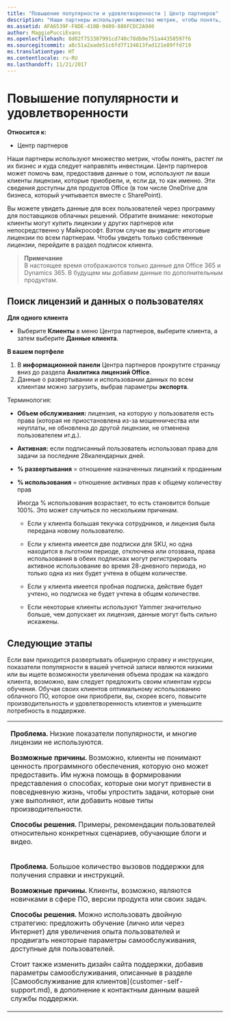 ```yaml
---
title: "Повышение популярности и удовлетворенности | Центр партнеров"
description: "Наши партнеры используют множество метрик, чтобы понять, растет ли их бизнес и куда следует направлять инвестиции. Центр партнеров может помочь вам, предоставив данные о том, используют ли ваши клиенты лицензии, которые приобрели, и, если да, то как именно."
ms.assetid: AFA6539F-F8DE-410B-9409-886FCDC2A940
author: MaggiePucciEvans
ms.openlocfilehash: 8d02f753307991cd740c78db9e751a44358597f6
ms.sourcegitcommit: a8c51a2aade51c6fd7f134613fad121e89ffd719
ms.translationtype: HT
ms.contentlocale: ru-RU
ms.lasthandoff: 11/21/2017
---
```

# <a name="increase-adoption-and-satisfaction"></a>Повышение популярности и удовлетворенности

**Относится к:**

-  Центр партнеров

Наши партнеры используют множество метрик, чтобы понять, растет ли их бизнес и куда следует направлять инвестиции. Центр партнеров может помочь вам, предоставив данные о том, используют ли ваши клиенты лицензии, которые приобрели, и, если да, то как именно. Эти сведения доступны для продуктов Office (в том числе OneDrive для бизнеса, который учитывается вместе с SharePoint).

Вы можете увидеть данные для всех пользователей через программу для поставщиков облачных решений. Обратите внимание: некоторые клиенты могут купить лицензии у других партнеров или непосредственно у Майкрософт. Вэтом случае вы увидите итоговые лицензии по всем партнерам. Чтобы увидеть только собственные лицензии, перейдите в раздел подписок клиента.

>**Примечание**<br> В настоящее время отображаются только данные для Office 365 и Dynamics 365. В будущем мы добавим данные по дополнительным продуктам.

## <a name="find-license-and-user-data"></a>Поиск лицензий и данных о пользователях


**Для одного клиента**

-   Выберите **Клиенты** в меню Центра партнеров, выберите клиента, а затем выберите **Данные клиента**.

**В вашем портфеле**

1.  В **информационной панели** Центра партнеров прокрутите страницу вниз до раздела **Аналитика лицензий Office**.
2.  Данные о развертывании и использовании данных по всем клиентам можно загрузить, выбрав параметры **экспорта**.

Терминология:

-   **Объем обслуживания:** лицензия, на которую у пользователя есть права (которая не приостановлена из-за мошенничества или неуплаты, не обновлена до другой лицензии, не отменена пользователем ит.д.).

-   **Активная:** если подписанный пользователь использовал права для задачи за последние 28календарных дней.

-   **% развертывания** = отношение назначенных лицензий к проданным

-   **% использования** = отношение активных прав к общему количеству прав

    Иногда % использования возрастает, то есть становится больше 100%. Это может случиться по нескольким причинам.

    -   Если у клиента большая текучка сотрудников, и лицензия была передана новому пользователю.

    -   Если у клиента имеется две подписки для SKU, но одна находится в льготном периоде, отключена или отозвана, права использования в обеих подписках могут регистрировать активное использование во время 28-дневного периода, но только одна из них будет учтена в общем количестве.

    -   Если у клиента имеется пробная подписка, действие будет учтено, но подписка не будет учтена в общем количестве.

    -   Если некоторые клиенты используют Yammer значительно больше, чем допускает их лицензия, данные могут быть сильно искажены.

## <a name="next-steps"></a>Следующие этапы


Если вам приходится развертывать обширную справку и инструкции, показатели популярности в вашей учетной записи являются низкими или вы ищете возможности увеличения объема продаж на каждого клиента, возможно, вам следует предложить своим клиентам курсы обучения. Обучая своих клиентов оптимальному использованию облачного ПО, которое они приобрели, вы, скорее всего, повысите производительность и удовлетворенность клиентов и уменьшите потребность в поддержке.

<table>
<colgroup>
<col width="100%" />
</colgroup>
<tbody>
<tr class="odd">
<td><p><strong>Проблема.</strong> Низкие показатели популярности, и многие лицензии не используются.</p>
<p><strong>Возможные причины.</strong> Возможно, клиенты не понимают ценность программного обеспечения, которую оно может предоставить. Им нужна помощь в формировании представления о способах, которые они могут привнести в повседневную жизнь, чтобы упростить задачи, которые они уже выполняют, или добавить новые типы производительности.</p>
<p><strong>Способы решения.</strong> Примеры, рекомендации пользователей относительно конкретных сценариев, обучающие блоги и видео.</p></td>
</tr>
<tr class="even">
<td><p><strong>Проблема.</strong> Большое количество вызовов поддержки для получения справки и инструкций.</p>
<p><strong>Возможные причины.</strong> Клиенты, возможно, являются новичками в сфере ПО, версии продукта или своих задач.</p>
<p><strong>Способы решения.</strong> Можно использовать двойную стратегию: предложить обучение (лично или через Интернет) для увеличения опыта пользователей и продвигать некоторые параметры самообслуживания, доступные для пользователей.</p>
<p>Стоит также изменить дизайн сайта поддержки, добавив параметры самообслуживания, описанные в разделе [Самообслуживание для клиентов](customer-self-support.md), в дополнение к контактным данным вашей службы поддержки.</p></td>
</tr>
</tbody>
</table>

 

 

 



